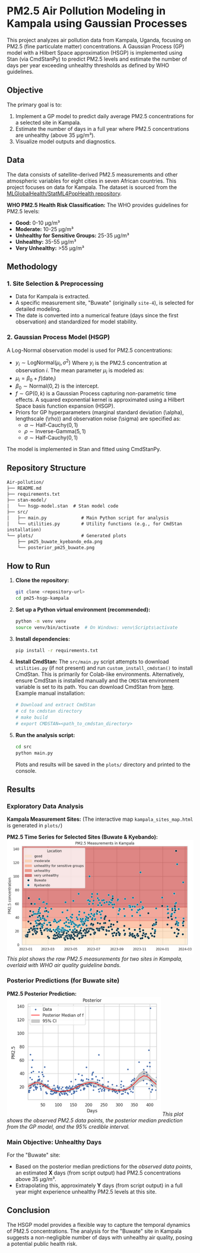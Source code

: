 # PM2.5 Air Pollution Modeling in Kampala using Gaussian Processes

This project analyzes air pollution data from Kampala, Uganda, focusing on PM2.5 (fine particulate matter) concentrations. A Gaussian Process (GP) model with a Hilbert Space approximation (HSGP) is implemented using Stan (via CmdStanPy) to predict PM2.5 levels and estimate the number of days per year exceeding unhealthy thresholds as defined by WHO guidelines.

## Objective

The primary goal is to:
1.  Implement a GP model to predict daily average PM2.5 concentrations for a selected site in Kampala.
2.  Estimate the number of days in a full year where PM2.5 concentrations are unhealthy (above 35 µg/m³).
3.  Visualize model outputs and diagnostics.

## Data

The data consists of satellite-derived PM2.5 measurements and other atmospheric variables for eight cities in seven African countries. This project focuses on data for Kampala. The dataset is sourced from the [MLGlobalHealth/StatML4PopHealth repository](https://github.com/MLGlobalHealth/StatML4PopHealth/blob/main/data/sentinel_5p_particulate_matter.csv).

**WHO PM2.5 Health Risk Classification:**
The WHO provides guidelines for PM2.5 levels:
- **Good:** 0-10 µg/m³
- **Moderate:** 10-25 µg/m³
- **Unhealthy for Sensitive Groups:** 25-35 µg/m³
- **Unhealthy:** 35-55 µg/m³
- **Very Unhealthy:** >55 µg/m³

## Methodology

### 1. Site Selection & Preprocessing
- Data for Kampala is extracted.
- A specific measurement site, "Buwate" (originally `site-4`), is selected for detailed modeling.
- The date is converted into a numerical feature (days since the first observation) and standardized for model stability.

### 2. Gaussian Process Model (HSGP)
A Log-Normal observation model is used for PM2.5 concentrations:
- $y_i \sim \text{LogNormal}(\mu_i, \sigma^2)$
Where $y_i$ is the PM2.5 concentration at observation $i$.
The mean parameter $\mu_i$ is modeled as:
- $\mu_i = \beta_0 + f(\text{date}_i)$
- $\beta_0 \sim \text{Normal}(0, 2)$ is the intercept.
- $f \sim \text{GP}(0, k)$ is a Gaussian Process capturing non-parametric time effects. A squared exponential kernel is approximated using a Hilbert Space basis function expansion (HSGP).
- Priors for GP hyperparameters (marginal standard deviation \(\alpha\), lengthscale \(\rho\)) and observation noise \(\sigma\) are specified as:
    - $\alpha \sim \text{Half-Cauchy}(0, 1)$
    - $\rho \sim \text{Inverse-Gamma}(5, 1)$
    - $\sigma \sim \text{Half-Cauchy}(0, 1)$

The model is implemented in Stan and fitted using CmdStanPy.

## Repository Structure

```
Air-pollution/
├── README.md
├── requirements.txt
├── stan-model/
│   └── hsgp-model.stan  # Stan model code
├── src/
│   ├── main.py             # Main Python script for analysis
│   └── utilities.py        # Utility functions (e.g., for CmdStan installation)
└── plots/                  # Generated plots
    ├── pm25_buwate_kyebando_eda.png
    └── posterior_pm25_buwate.png
```

## How to Run

1.  **Clone the repository:**
    ```bash
    git clone <repository-url>
    cd pm25-hsgp-kampala
    ```

2.  **Set up a Python virtual environment (recommended):**
    ```bash
    python -m venv venv
    source venv/bin/activate  # On Windows: venv\Scripts\activate
    ```

3.  **Install dependencies:**
    ```bash
    pip install -r requirements.txt
    ```

4.  **Install CmdStan:**
    The `src/main.py` script attempts to download `utilities.py` (if not present) and run `custom_install_cmdstan()` to install CmdStan. This is primarily for Colab-like environments.
    Alternatively, ensure CmdStan is installed manually and the `CMDSTAN` environment variable is set to its path. You can download CmdStan from [here](https://mc-stan.org/users/interfaces/cmdstan).
    Example manual installation:
    ```bash
    # Download and extract CmdStan
    # cd to cmdstan directory
    # make build
    # export CMDSTAN=<path_to_cmdstan_directory>
    ```

5.  **Run the analysis script:**
    ```bash
    cd src
    python main.py
    ```
    Plots and results will be saved in the `plots/` directory and printed to the console.

## Results

### Exploratory Data Analysis

**Kampala Measurement Sites:**
(The interactive map `kampala_sites_map.html` is generated in `plots/`)

**PM2.5 Time Series for Selected Sites (Buwate & Kyebando):**
![PM2.5 EDA Plot](plots/pm25_buwate_kyebando_eda.png)
*This plot shows the raw PM2.5 measurements for two sites in Kampala, overlaid with WHO air quality guideline bands.*

### Posterior Predictions (for Buwate site)

**PM2.5 Posterior Prediction:**
![Posterior PM2.5 Prediction for Buwate](plots/posterior_pm25_buwate.png)
*This plot shows the observed PM2.5 data points, the posterior median prediction from the GP model, and the 95% credible interval.*

### Main Objective: Unhealthy Days
For the "Buwate" site:
- Based on the posterior median predictions for the *observed data points*, an estimated **X** days (from script output) had PM2.5 concentrations above 35 µg/m³.
- Extrapolating this, approximately **Y** days (from script output) in a full year might experience unhealthy PM2.5 levels at this site.


## Conclusion

The HSGP model provides a flexible way to capture the temporal dynamics of PM2.5 concentrations. The analysis for the "Buwate" site in Kampala suggests a non-negligible number of days with unhealthy air quality, posing a potential public health risk.
